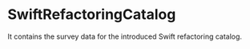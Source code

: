 # SwiftRefactoringCatalog
It contains the survey data for the introduced Swift refactoring catalog.
